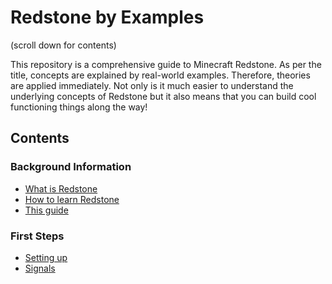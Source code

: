 # Redstone by Examples

(scroll down for contents)

This repository is a comprehensive guide to Minecraft Redstone. As per the title, concepts are explained by real-world examples. Therefore, theories are applied immediately. Not only is it much easier to understand the underlying concepts of Redstone but it also means that you can build cool functioning things along the way!

## Contents

### Background Information

* [What is Redstone](contents/background_information/what_is_redstone.md)
* [How to learn Redstone](contents/background_information/how_to_learn_redstone.md)
* [This guide](contents/background_information/this_guide.md)

### First Steps

* [Setting up](contents/first_steps/setting_up.md)
* [Signals](contents/first_steps/signals.md)